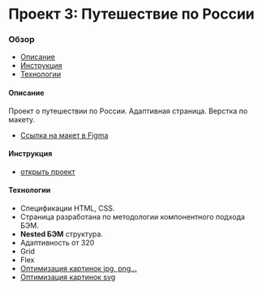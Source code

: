 # Проект 3: Путешествие по России

### Обзор
* [Описание](#desc)
* [Инструкция](#instr)
* [Технологии](#tech)

#### <a name="desc">Описание</a>
Проект о путешествии по России. Адаптивная страница. Верстка по макету.
* [Ссылка на макет в Figma](https://www.figma.com/file/MTZ7K0gUaN07iNIj8YCcLm/Russia-(mobile)-(Copy)?node-id=0%3A1)

#### <a name="instr">Инструкция</a>
* [открыть проект](https://alexandrprokhorov1988.github.io/russian-travel/)

#### <a name="tech">Технологии</a>
* Спецификации HTML, CSS.
* Страница разработана по методологии компонентного подхода БЭМ. 
* **Nested БЭМ** структура.  
* Адаптивность от 320
* Grid
* Flex 
* [Оптимизация картинок jpg, png...](https://tinypng.com/)
* [Оптимизация картинок svg](https://jakearchibald.github.io/svgomg/)  
